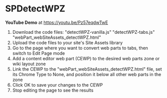 # SPDetectWPZ
**YouTube Demo** at https://youtu.be/Pz57eqdwTwE

1) Download the code files: "detectWPZ-vanilla.js" "detectWPZ-tabs.js" "webPart_webSiteAssets_detectWPZ.html"
2) Upload the code files to your site's Site Assets library
3) Go to the page where you want to convert web parts to tabs, then switch to Edit Page mode
4) Add a content editor web part (CEWP) to the desired web parts zone or wiki layout zone
5) Link the CEWP to the "webPart_webSiteAssets_detectWPZ.html" file, set its Chrome Type to None, and position it below all other web parts in the zone
6) Click OK to save your changes to the CEWP
7) Stop editing the page to see the results
